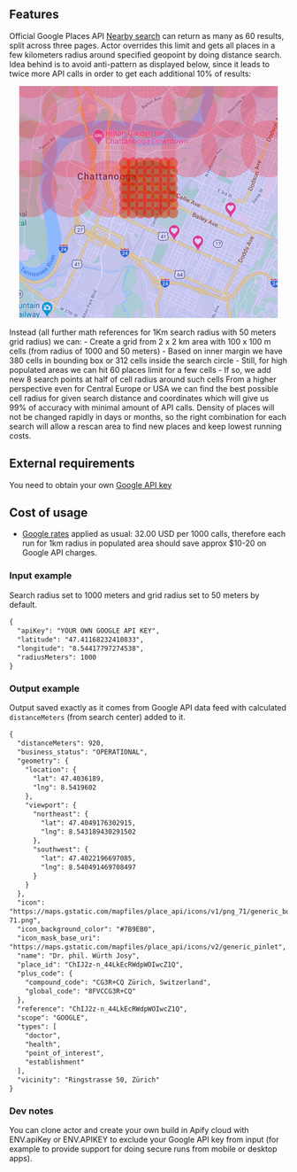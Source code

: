 ## Features
Official Google Places API [Nearby search](https://developers.google.com/maps/documentation/places/web-service/search-nearby) can return as many as 60 results, split across three pages.
Actor overrides this limit and gets all places in a few kilometers radius around specified geopoint by doing distance search. Idea behind is to avoid anti-pattern as displayed below, since it leads to twice more API calls in order to get each additional 10% of results:
<p align="center">
<a href="https://raw.githubusercontent.com/apify-alexey/google-maps-radar-search/main/search-antipattern.png" target="_blank" rel="noopener noreferrer" onclick="window.open(this.href,'_blank');return false;"><img src="https://raw.githubusercontent.com/apify-alexey/google-maps-radar-search/main/search-antipattern.png" alt="" style="width: 468px; height: 419px;" width="468" height="419" /></a>
</p>
Instead (all further math references for 1Km search radius with 50 meters grid radius) we can:
- Create a grid from 2 x 2 km area with 100 x 100 m cells (from radius of 1000 and 50 meters)
- Based on inner margin we have 380 cells in bounding box or 312 cells inside the search circle
- Still, for high populated areas we can hit 60 places limit for a few cells
- If so, we add new 8 search points at half of cell radius around such cells
From a higher perspective even for Central Europe or USA we can find the best possible cell radius for given search distance and coordinates which will give us 99% of accuracy with minimal amount of API calls. Density of places will not be changed rapidly in days or months, so the right combination for each search will allow a rescan area to find new places and keep lowest running costs.
 
## External requirements
You need to obtain your own [Google API key](https://developers.google.com/maps/documentation/places/web-service/get-api-key)
 
## Cost of usage
- [Google rates](https://developers.google.com/maps/documentation/places/web-service/usage-and-billing#nearby-search) applied as usual: 32.00 USD per 1000 calls, therefore each run for 1km radius in populated area should save approx $10-20 on Google API charges.
 
### Input example
Search radius set to 1000 meters and grid radius set to 50 meters by default.
```jsonc
{
  "apiKey": "YOUR OWN GOOGLE API KEY",
  "latitude": "47.41168232410833",
  "longitude": "8.54417797274538",
  "radiusMeters": 1000
}
```
 
### Output example
Output saved exactly as it comes from Google API data feed with calculated `distanceMeters` (from search center) added to it.
```jsonc
{
  "distanceMeters": 920,
  "business_status": "OPERATIONAL",
  "geometry": {
    "location": {
      "lat": 47.4036189,
      "lng": 8.5419602
    },
    "viewport": {
      "northeast": {
        "lat": 47.4049176302915,
        "lng": 8.543189430291502
      },
      "southwest": {
        "lat": 47.4022196697085,
        "lng": 8.540491469708497
      }
    }
  },
  "icon": "https://maps.gstatic.com/mapfiles/place_api/icons/v1/png_71/generic_business-71.png",
  "icon_background_color": "#7B9EB0",
  "icon_mask_base_uri": "https://maps.gstatic.com/mapfiles/place_api/icons/v2/generic_pinlet",
  "name": "Dr. phil. Würth Josy",
  "place_id": "ChIJ2z-n_44LkEcRWdpWOIwcZ1Q",
  "plus_code": {
    "compound_code": "CG3R+CQ Zürich, Switzerland",
    "global_code": "8FVCCG3R+CQ"
  },
  "reference": "ChIJ2z-n_44LkEcRWdpWOIwcZ1Q",
  "scope": "GOOGLE",
  "types": [
    "doctor",
    "health",
    "point_of_interest",
    "establishment"
  ],
  "vicinity": "Ringstrasse 50, Zürich"
}
```
 
### Dev notes
You can clone actor and create your own build in Apify cloud with ENV.apiKey or ENV.APIKEY to exclude your Google API key from input (for example to provide support for doing secure runs from mobile or desktop apps).
